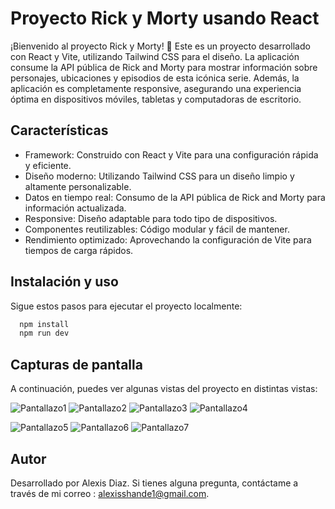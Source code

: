 
# Proyecto Rick y Morty usando React

¡Bienvenido al proyecto Rick y Morty! 🚀 Este es un proyecto desarrollado con React y Vite, utilizando Tailwind CSS para el diseño. La aplicación consume la API pública de Rick and Morty para mostrar información sobre personajes, ubicaciones y episodios de esta icónica serie. Además, la aplicación es completamente responsive, asegurando una experiencia óptima en dispositivos móviles, tabletas y computadoras de escritorio.

## Características


- Framework: Construido con React y Vite para una configuración rápida y eficiente.
- Diseño moderno: Utilizando Tailwind CSS para un diseño limpio y altamente personalizable.
- Datos en tiempo real: Consumo de la API pública de Rick and Morty para información actualizada.
- Responsive: Diseño adaptable para todo tipo de dispositivos.
- Componentes reutilizables: Código modular y fácil de mantener.
- Rendimiento optimizado: Aprovechando la configuración de Vite para tiempos de carga rápidos.


## Instalación y uso

Sigue estos pasos para ejecutar el proyecto localmente:

```bash
  npm install 
  npm run dev
```
    

## Capturas de pantalla


A continuación, puedes ver algunas vistas del proyecto en distintas vistas:

![Pantallazo1](public/pantallazos/1.png)
![Pantallazo2](public/pantallazos/2.png)
![Pantallazo3](public/pantallazos/3.png)
![Pantallazo4](public/pantallazos/4.png)


![Pantallazo5](public/pantallazos/5.png)
![Pantallazo6](public/pantallazos/6.png)
![Pantallazo7](public/pantallazos/7.png)


## Autor

Desarrollado por Alexis Diaz. 
Si tienes alguna pregunta, contáctame a través de mi correo : 
alexisshande1@gmail.com.
